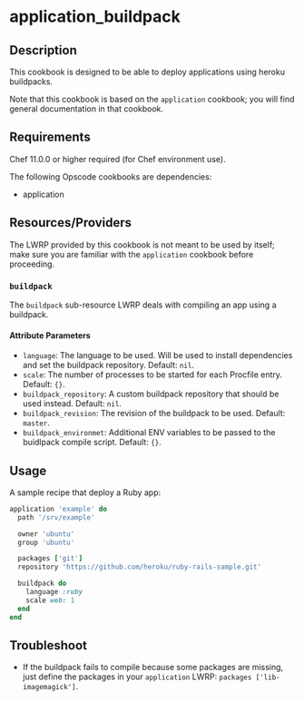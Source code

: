 # application\_buildpack

## Description

This cookbook is designed to be able to deploy applications using heroku buildpacks.

Note that this cookbook is based on the `application` cookbook; you will find general documentation in that cookbook.

## Requirements

Chef 11.0.0 or higher required (for Chef environment use).

The following Opscode cookbooks are dependencies:

* application

## Resources/Providers

The LWRP provided by this cookbook is not meant to be used by itself; make sure you are familiar with the `application` cookbook before proceeding.

### `buildpack`

The `buildpack` sub-resource LWRP deals with compiling an app using a buildpack.

#### Attribute Parameters

- `language`: The language to be used. Will be used to install dependencies and set the buildpack repository. Default: `nil`.
- `scale`: The number of processes to be started for each Procfile entry. Default: `{}`.
- `buildpack_repository`: A custom buildpack repository that should be used instead. Default: `nil`.
- `buildpack_revision`: The revision of the buildpack to be used. Default: `master`.
- `buildpack_environmet`: Additional ENV variables to be passed to the buidlpack compile script. Default: `{}`.

## Usage

A sample recipe that deploy a Ruby app:

```ruby
application 'example' do
  path '/srv/example'

  owner 'ubuntu'
  group 'ubuntu'

  packages ['git']
  repository 'https://github.com/heroku/ruby-rails-sample.git'

  buildpack do
    language :ruby
    scale web: 1
  end
end
```

## Troubleshoot

- If the buildpack fails to compile because some packages are missing, just define the packages in your `application` LWRP: `packages ['lib-imagemagick']`.
